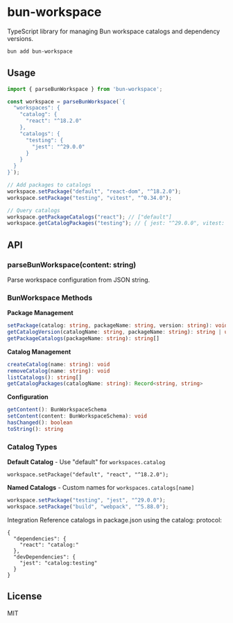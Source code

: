 # bun-workspace

TypeScript library for managing Bun workspace catalogs and dependency versions.

```sh
bun add bun-workspace
```

## Usage

```typescript
import { parseBunWorkspace } from 'bun-workspace';

const workspace = parseBunWorkspace(`{
  "workspaces": {
    "catalog": {
      "react": "^18.2.0"
    },
    "catalogs": {
      "testing": {
        "jest": "^29.0.0"
      }
    }
  }
}`);

// Add packages to catalogs
workspace.setPackage("default", "react-dom", "^18.2.0");
workspace.setPackage("testing", "vitest", "^0.34.0");

// Query catalogs
workspace.getPackageCatalogs("react"); // ["default"]
workspace.getCatalogPackages("testing"); // { jest: "^29.0.0", vitest: "^0.34.0" }
```

## API

### parseBunWorkspace(content: string)

Parse workspace configuration from JSON string.

### BunWorkspace Methods

**Package Management**

```typescript
setPackage(catalog: string, packageName: string, version: string): void
getCatalogVersion(catalogName: string, packageName: string): string | undefined
getPackageCatalogs(packageName: string): string[]
```

**Catalog Management**

```typescript
createCatalog(name: string): void
removeCatalog(name: string): void
listCatalogs(): string[]
getCatalogPackages(catalogName: string): Record<string, string>
```

**Configuration**

```typescript
getContent(): BunWorkspaceSchema
setContent(content: BunWorkspaceSchema): void
hasChanged(): boolean
toString(): string
```

### Catalog Types

**Default Catalog** - Use "default" for `workspaces.catalog`

```
workspace.setPackage("default", "react", "^18.2.0");
```

**Named Catalogs** - Custom names for `workspaces.catalogs[name]`

```typescript
workspace.setPackage("testing", "jest", "^29.0.0");
workspace.setPackage("build", "webpack", "^5.88.0");
```

Integration
Reference catalogs in package.json using the catalog: protocol:

```
{
  "dependencies": {
    "react": "catalog:"
  },
  "devDependencies": {
    "jest": "catalog:testing"
  }
}
```

## License

MIT

